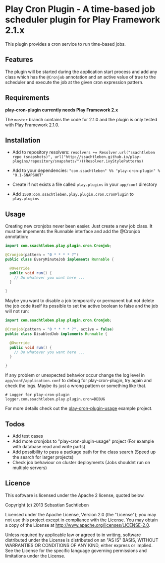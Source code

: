 # Play Cron Plugin - A time-based job scheduler plugin for Play Framework 2.1.x

This plugin provides a cron service to run time-based jobs. 

## Features

The plugin will be started during the application start process and add any class which has the ```@Cronjob``` annotation and an active value of true to the scheduler and execute the job at the given cron expression pattern.

## Requirements

**play-cron-plugin currently needs Play Framework 2.x**

The `master` branch contains the code for 2.1.0 and the plugin is only tested with Play Framework 2.1.0.

## Installation

* Add to repository resolvers: ```resolvers += Resolver.url("ssachtleben repo (snapshots)", url("http://ssachtleben.github.io/play-plugins/repository/snapshots/"))(Resolver.ivyStylePatterns)```

* Add to your dependencies: ```"com.ssachtleben" %% "play-cron-plugin" % "0.1-SNAPSHOT"```

* Create if not exists a file called ```play.plugins``` in your ```app/conf``` directory

* Add ```1500:com.ssachtleben.play.plugin.cron.CronPlugin``` to ```play.plugins```

## Usage

Creating new cronjobs never been easier. Just create a new job class. It must be impements the Runnable interface and add the @Cronjob annotation:

```java
import com.ssachtleben.play.plugin.cron.Cronjob;

@Cronjob(pattern = "0 * * * * ?")
public class EveryMinuteJob implements Runnable {

  @Override
  public void run() {
    // Do whatever you want here ...
  }

}
```

Maybe you want to disable a job temporarily or permanent but not delete the job code itself its possible to set the active boolean to false and the job will not run:

```java
import com.ssachtleben.play.plugin.cron.Cronjob;

@Cronjob(pattern = "0 * * * * ?", active = false)
public class DisabledJob implements Runnable {

  @Override
  public void run() {
    // Do whatever you want here ...
  }

}
```

If any problem or unexpected behavior occur change the log level in ```app/conf/application.conf``` to debug for play-cron-plugin, try again and check the logs. Maybe its just a wrong pattern or something like that.

```
# Logger for play-cron-plugin
logger.com.ssachtleben.play.plugin.cron=DEBUG
```

For more details check out the [play-cron-plugin-usage](samples/play-cron-plugin-usage) example project.

## Todos

* Add test cases
* Add more cronjobs to "play-cron-plugin-usage" project (For example with database read and write parts)
* Add possibility to pass a package path for the class search (Speed up the search for larger projects)
* Check job behaviour on cluster deployments (Jobs shouldnt run on multiple servers)

## Licence

This software is licensed under the Apache 2 license, quoted below.

Copyright (c) 2013 Sebastian Sachtleben

Licensed under the Apache License, Version 2.0 (the "License"); you may not use this project except in compliance with the License. You may obtain a copy of the License at http://www.apache.org/licenses/LICENSE-2.0.

Unless required by applicable law or agreed to in writing, software distributed under the License is distributed on an "AS IS" BASIS, WITHOUT WARRANTIES OR CONDITIONS OF ANY KIND, either express or implied. See the License for the specific language governing permissions and limitations under the License.